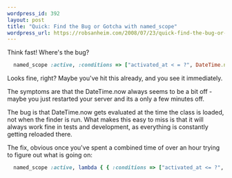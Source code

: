 ```yaml
--- 
wordpress_id: 392
layout: post
title: "Quick: Find the Bug or Gotcha with named_scope"
wordpress_url: https://robsanheim.com/2008/07/23/quick-find-the-bug-or-gotcha-with-named_scope/
---
```

Think fast!  Where's the bug?

```ruby
  named_scope :active, :conditions => ["activated_at < = ?", DateTime.now.utc.to_s(:db)]
```

Looks fine, right?  Maybe you've hit this already, and you see it immediately.  

The symptoms are that the DateTime.now always seems to be a bit off - maybe you just restarted your server and its a only a few minutes off.

The bug is that DateTime.now gets evaluated at the time the class is loaded, not when the finder is run.  What makes this easy to miss is that it will always work fine in tests and development, as everything is constantly getting reloaded there.

The fix, obvious once you've spent a combined time of over an hour trying to figure out what is going on:

```ruby
  named_scope :active, lambda { { :conditions => ["activated_at <= ?", DateTime.now.utc.to_s(:db)] } }
```
